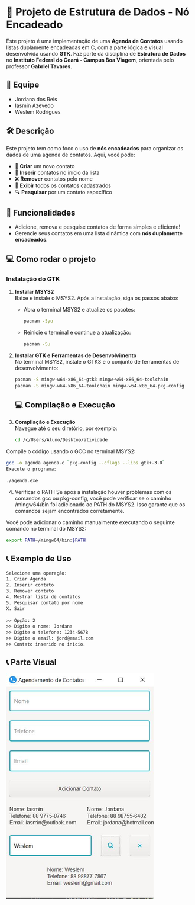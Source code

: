 # 📒 Projeto de Estrutura de Dados - Nó Encadeado

Este projeto é uma implementação de uma **Agenda de Contatos** usando listas duplamente encadeadas em C, com a parte lógica e visual desenvolvida usando **GTK**. Faz parte da disciplina de **Estrutura de Dados** no **Instituto Federal do Ceará - Campus Boa Viagem**, orientada pelo professor **Gabriel Tavares**.

## 👥 Equipe

- Jordana dos Reis
- Iasmin Azevedo
- Weslem Rodrigues

## 🛠️ Descrição

Este projeto tem como foco o uso de **nós encadeados** para organizar os dados de uma agenda de contatos. Aqui, você pode:

- 📇 **Criar** um novo contato
- 📝 **Inserir** contatos no início da lista
- ❌ **Remover** contatos pelo nome
- 📜 **Exibir** todos os contatos cadastrados
- 🔍 **Pesquisar** por um contato específico

## 🚀 Funcionalidades

- Adicione, remova e pesquise contatos de forma simples e eficiente!
- Gerencie seus contatos em uma lista dinâmica com **nós duplamente encadeados**.

## 💻 Como rodar o projeto

### Instalação do GTK

1. **Instalar MSYS2**  
   Baixe e instale o MSYS2. Após a instalação, siga os passos abaixo:

   - Abra o terminal MSYS2 e atualize os pacotes:
     ```bash
     pacman -Syu
     ```
   - Reinicie o terminal e continue a atualização:
     ```bash
     pacman -Su
     ```

2. **Instalar GTK e Ferramentas de Desenvolvimento**  
   No terminal MSYS2, instale o GTK3 e o conjunto de ferramentas de desenvolvimento:
   ```bash
   pacman -S mingw-w64-x86_64-gtk3 mingw-w64-x86_64-toolchain
   pacman -S mingw-w64-x86_64-toolchain mingw-w64-x86_64-pkg-config
   ```

   ## 💻 Compilação e Execução

3. **Compilação e Execução**  
   Navegue até o seu diretório, por exemplo:
   ```bash
   cd /c/Users/Aluno/Desktop/atividade
   ```

Compile o código usando o GCC no terminal MSYS2:

```bash
gcc -o agenda agenda.c `pkg-config --cflags --libs gtk+-3.0`
Execute o programa:
```

```bash
./agenda.exe
```

4. Verificar o PATH
Se após a instalação houver problemas com os comandos gcc ou pkg-config, você pode verificar se o caminho /mingw64/bin foi adicionado ao PATH do MSYS2. Isso garante que os comandos sejam encontrados corretamente.

Você pode adicionar o caminho manualmente executando o seguinte comando no terminal do MSYS2:

```bash
export PATH=/mingw64/bin:$PATH
```

## 📞 Exemplo de Uso

```plaintext
Selecione uma operação:
1. Criar Agenda
2. Inserir contato
3. Remover contato
4. Mostrar lista de contatos
5. Pesquisar contato por nome
X. Sair

>> Opção: 2
>> Digite o nome: Jordana
>> Digite o telefone: 1234-5678
>> Digite o email: jord@email.com
>> Contato inserido no início.
```

## 📞 Parte Visual
![Agenda](AgendaVisual.JPG)
